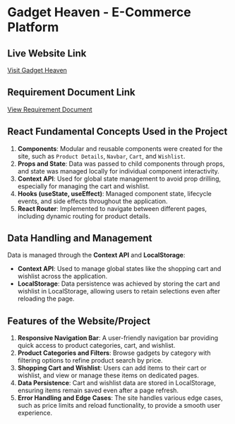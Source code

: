 # Gadget Heaven - E-Commerce Platform

## Live Website Link

[Visit Gadget Heaven](#)

## Requirement Document Link

[View Requirement Document]("docs/requirements.pdf")

## React Fundamental Concepts Used in the Project

1. **Components**: Modular and reusable components were created for the site, such as `Product Details`, `Navbar`, `Cart`, and `Wishlist`.
2. **Props and State**: Data was passed to child components through props, and state was managed locally for individual component interactivity.
3. **Context API**: Used for global state management to avoid prop drilling, especially for managing the cart and wishlist.
4. **Hooks (useState, useEffect)**: Managed component state, lifecycle events, and side effects throughout the application.
5. **React Router**: Implemented to navigate between different pages, including dynamic routing for product details.

## Data Handling and Management

Data is managed through the **Context API** and **LocalStorage**:

- **Context API**: Used to manage global states like the shopping cart and wishlist across the application.
- **LocalStorage**: Data persistence was achieved by storing the cart and wishlist in LocalStorage, allowing users to retain selections even after reloading the page.

## Features of the Website/Project

1. **Responsive Navigation Bar**: A user-friendly navigation bar providing quick access to product categories, cart, and wishlist.
2. **Product Categories and Filters**: Browse gadgets by category with filtering options to refine product search by price.
3. **Shopping Cart and Wishlist**: Users can add items to their cart or wishlist, and view or manage these items on dedicated pages.
4. **Data Persistence**: Cart and wishlist data are stored in LocalStorage, ensuring items remain saved even after a page refresh.
5. **Error Handling and Edge Cases**: The site handles various edge cases, such as price limits and reload functionality, to provide a smooth user experience.
